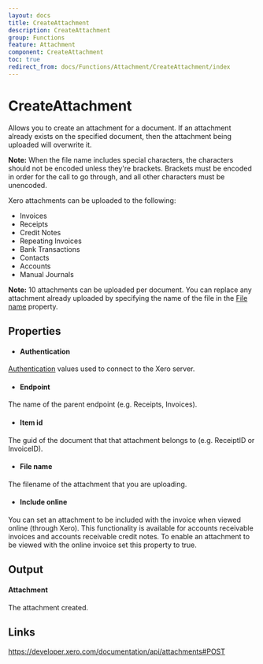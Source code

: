 ```yaml
---
layout: docs
title: CreateAttachment
description: CreateAttachment
group: Functions
feature: Attachment
component: CreateAttachment
toc: true
redirect_from: docs/Functions/Attachment/CreateAttachment/index
---
```

CreateAttachment
============

Allows you to create an attachment for a document. If an attachment already exists on the specified document, then the attachment being uploaded will overwrite it.

**Note:** When the file name includes special characters, the characters should not be encoded unless they're brackets. Brackets must be encoded in order for the call to go through, and all other characters must be unencoded.

Xero attachments can be uploaded to the following:
- Invoices
- Receipts
- Credit Notes
- Repeating Invoices
- Bank Transactions
- Contacts
- Accounts
- Manual Journals

**Note:** 10 attachments can be uploaded per document. You can replace any attachment already uploaded by specifying the name of the file in the [File name](#file-name) property.

Properties
----------

- #### Authentication
[Authentication](../../../Common/Authentication/Index.md) values used to connect to the Xero server.
- #### Endpoint
The name of the parent endpoint (e.g. Receipts, Invoices).
- #### Item id
The guid of the document that that attachment belongs to (e.g. ReceiptID or InvoiceID).
- #### File name
The filename of the attachment that you are uploading.
- #### Include online
You can set an attachment to be included with the invoice when viewed online (through Xero). This functionality is available for accounts receivable invoices and accounts receivable credit notes. To enable an attachment to be viewed with the online invoice set this property to true.


Output
-----
#### Attachment
The attachment created.

Links
-----

https://developer.xero.com/documentation/api/attachments#POST
